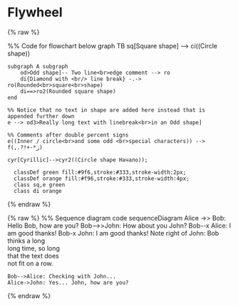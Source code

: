 
# Flywheel

<style>
    .mermaid {
        width: 100%;
        max-width: 100%;
        overflow: auto;
    }
</style>


<script src="https://unpkg.com/mermaid@10.4.0/dist/mermaid.min.js"></script>

<script>
    document.addEventListener('DOMContentLoaded', function() {
        mermaid.initialize({
            startOnLoad: true,
            theme: 'default',
            flowchart: {
                useMaxWidth: true
            }
        });
    });
</script>

<div class="mermaid">
{% raw %}

%% Code for flowchart below
graph TB
    sq[Square shape] --> ci((Circle shape))

    subgraph A subgraph
        od>Odd shape]-- Two line<br>edge comment --> ro
        di{Diamond with <br/> line break} -.-> ro(Rounded<br>square<br>shape)
        di==>ro2(Rounded square shape)
    end

    %% Notice that no text in shape are added here instead that is appended further down
    e --> od3>Really long text with linebreak<br>in an Odd shape]

    %% Comments after double percent signs
    e((Inner / circle<br>and some odd <br>special characters)) --> f(,.?!+-*ز)

    cyr[Cyrillic]-->cyr2((Circle shape Начало));

      classDef green fill:#9f6,stroke:#333,stroke-width:2px;
      classDef orange fill:#f96,stroke:#333,stroke-width:4px;
      class sq,e green
      class di orange

{% endraw %}
</div>

<div class="mermaid">
{% raw %}
%% Sequence diagram code
sequenceDiagram
    Alice ->> Bob: Hello Bob, how are you?
    Bob-->>John: How about you John?
    Bob--x Alice: I am good thanks!
    Bob-x John: I am good thanks!
    Note right of John: Bob thinks a long<br/>long time, so long<br/>that the text does<br/>not fit on a row.

    Bob-->Alice: Checking with John...
    Alice->John: Yes... John, how are you?
{% endraw %}
</div>